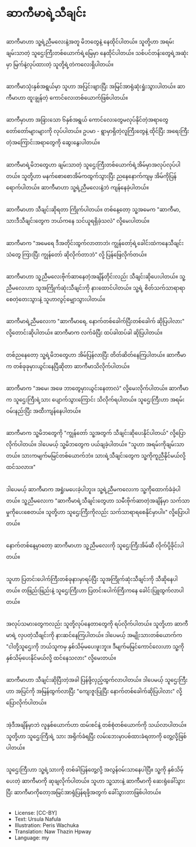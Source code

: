 # ဆာကီမာရဲ့သီချင်း

##
ဆာကီမာဟာ သူ့ရဲ့ညီမလေးနဲ့အတူ မိဘတွေနဲ့ နေထိုင်ပါတယ်။ သူတို့ဟာ အရမ်းချမ်းသာတဲ့ သူဌေးကြီးတစ်ယောက်ရဲ့မြေမှာ နေထိုင်ပါတယ်။ သစ်ပင်တန်းတွေရဲ့အဆုံးမှာ မြက်နဲ့လုပ်ထားတဲ့ သူတို့ရဲ့တဲကလေးရှိပါတယ်။

##
ဆာကီမာသုံးနှစ်အရွယ်မှာ သူဟာ အပြင်းဖျားပြီး အမြင်အာရုံဆုံးရှုံးသွားပါတယ်။ ဆာကီမာဟာ ထူးချွန်တဲ့ ကောင်လေးတစ်ယောက်ဖြစ်ပါတယ်။

##
ဆာကီမှာဟာ အခြားသော ၆နှစ်အရွယ် ကောင်လေးတွေမလုပ်နိုင်တဲ့အရာတွေတော်တော်များများကို လုပ်ပါတယ်။ ဥပမာ - ရွာမှာရှိတဲ့လူကြီးတွေနဲ့ ထိုင်ပြီး အရေးကြီးတဲ့အကြောင်းအရာတွေကို ဆွေးနွေးပါတယ်။

##
ဆာကီမာရဲ့မိဘတွေဟာ ချမ်းသာတဲ့ သူဌေးကြီးတစ်ယောက်ရဲ့အိမ်မှာအလုပ်လုပ်ပါတယ်။ သူတို့ဟာ မနက်စောစောအိမ်ကထွက်သွားပြီး ညနေနောက်ကျမှ အိမ်ကိုပြန်ရောက်ပါတယ်။ ဆာကီမာဟာ သူ့ရဲ့ညီမလေးနဲ့ဘဲ ကျန်နေခဲ့ပါတယ်။

##
ဆာကီမာဟာ သီချင်းဆိုရတာ ကြိုက်ပါတယ်။ တစ်နေ့တော့ သူ့အမေက "ဆာကီမာ, သားဒီသီချင်းတွေက ဘယ်ကနေ သင်ယူရရှိခဲ့သလဲ" လို့မေးပါတယ်။

##
ဆာကီမာက "အမေရေ ဒီအတိုင်းထွက်လာတာဘဲ၊ ကျွန်တော့်ရဲ့ခေါင်းထဲကနေသီချင်းသံတွေ ကြားပြီး ကျွန်တော် ဆိုလိုက်တာဘဲ" လို့ ပြန်ဖြေလိုက်တယ်။

##
ဆာကီမာဟာ သူ့ညီမလေးဗိုက်ဆာနေတဲ့အချိန်တိုင်းလည်း သီချင်းဆိုပေးပါတယ်။ သူ့ညီမလေးဟာ သူအကြိုက်ဆုံးသီချင်းကို နားထောင်ပါတယ်။ သူ့ရဲ့ စိတ်သက်သာရာရာစေတဲ့တေးသွားနဲ့ သူဟာလွင့်မျှောသွားပါတယ်။

##
ဆာကီမာရဲ့ညီမလေးက "ဆာကီမာရေ, နောက်တစ်ခေါက်ပြီးတစ်ခေါက် ဆိုပြပါလား" လို့တောင်းဆိုပါတယ်။ ဆာကီမာက လက်ခံပြီး ထပ်ခါထပ်ခါ ဆိုပြပါတယ်။

##
တစ်ညနေတော့ သူ့ရဲ့မိဘတွေဟာ အိမ်ပြန်လာပြီး တိတ်ဆိတ်နေကြပါတယ်။ ဆာကီမာက တစ်ခုခုမှားယွင်းနေပြီဆိုတာ ဆာကီမာသိလိုက်ပါတယ်။

##
ဆာကီမာက "အမေ၊ အဖေ ဘာတွေမှားယွင်းနေတာလဲ" လို့မေးလိုက်ပါတယ်။ ဆာကီမာက သူဌေးကြီးရဲ့သား ပျောက်သွားကြောင်း သိလိုက်ရပါတယ်။ သူဌေးကြီးဟာ အရမ်းဝမ်းနည်းပြီး အထီးကျန်နေပါတယ်။

##
ဆာကီမာက သူ့မိဘတွေကို "ကျွန်တော် သူ့အတွက် သီချင်းဆိုပေးနိုင်ပါတယ်" လို့ပြောလိုက်ပါတယ်။ ဒါပေမယ့် သူ့မိဘတွေက ပယ်ချခဲ့ပါတယ်။ "သူဟာ အရမ်းကိုချမ်းသာတယ်။ သားကမျက်မမြင်တစ်ယောက်ဘဲ။ သားရဲ့သီချင်းတွေက သူ့ကိုကူညီနိုင်မယ်လို့ ထင်သလား။"

##
ဒါပေမယ့် ဆာကီမာက အရှုံးမပေးခဲ့ပါဘူး။ သူ့ရဲ့ညီမကလေးက သူ့ကိုထောက်ခံခဲ့ပါတယ်။ သူ့ညီမလေးက "ဆာကီမာရဲ့သီချင်းတွေဟာ သမီးဗိုက်ဆာတဲ့အချိန်မှာ သက်သာမှုကိုပေးစေတယ်။ သူတို့ဟာ သူဌေးကြီးကိုလည်း သက်သာရာရစေနိုင်မှာပါ။" လို့ပြောပါတယ်။

##
နောက်တစ်နေ့မှာတော့ ဆာကီမာဟာ သူ့ညီမလေးကို သူဌေးကြီးအိမ်ဆီ လိုက်ပို့ခိုင်းပါတယ်။

##
သူဟာ ပြတင်းပေါက်ကြီးတစ်ခုနားမှာရပ်ပြီး သူအကြိုက်ဆုံးသီချင်းကို သီဆိုနေပါတယ်။ တဖြည်းဖြည်းနဲ့ သူဌေးကြီးဟာ ပြတင်းပေါက်ကြီးကနေ ခေါင်းပြူထွက်လာပါတယ်။

##
အလုပ်သမားတွေကလည်း သူတို့လုပ်နေတာတွေကို ရပ်လိုက်ပါတယ်။ သူတို့ဟာ ဆာကီမာရဲ့ လှပတဲ့သီချင်းကို နားဆင်နေကြပါတယ်။ ဒါပေမယ့် အမျိုးသားတစ်ယောက်က "ငါတို့သူဌေးကို ဘယ်သူကမှ နှစ်သိမ့်မပေးဖူးဘူး။ ဒီမျက်မမြင်ကောင်လေးဟာ သူ့ကိုနှစ်သိမ့်ပေးနိုင်မယ်လို့ ထင်နေသလား" လို့မေးတယ်။

##
ဆာကီမာဟာ သီချင်းဆိုပြီးတဲ့အခါ ပြန်ဖို့လှည့်ထွက်လာပါတယ်။ ဒါပေမယ့် သူဌေးကြီးဟာ အပြင်ကို အမြန်ထွက်လာပြီး "ကျေးဇူးပြုပြီး နောက်တစ်ခေါက်ဆိုပြပါလား" လို့ပြောလိုက်ပါတယ်။

##
အဲ့ဒီအချိန်မှာဘဲ လူနှစ်ယောက်ဟာ ထမ်းစင်နဲ့ တစ်စုံတစ်ယောက်ကို သယ်လာပါတယ်။ သူတို့ဟာ သူဌေးကြီးရဲ့ သား အရိုက်ခံရပြီး လမ်းဘေးမှာပစ်ထားခံရတာကို တွေ့လို့ဖြစ်ပါတယ်။

##
သူဌေးကြီးဟာ သူ့ရဲ့သားကို တစ်ခါပြန်တွေ့လို့ အလွန်ဝမ်းသာနေပါပြီ။ သူ့ကို နှစ်သိမ့်ပေးတဲ့ ဆာကီမာကို ဆုချလိုက်ပါတယ်။ သူဟာ သူ့သားနဲ့ ဆာကီမာကို ဆေးရုံခေါ်သွားပြီး ဆာကီမာကိုတော့အမြင်အာရုံပြန်ရဖို့အတွက် ခေါ်သွားတာဖြစ်ပါတယ်။

##
* License: [CC-BY]
* Text: Ursula Nafula
* Illustration: Peris Wachuka
* Translation: Naw Thazin Hpway
* Language: my
